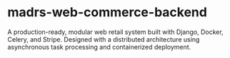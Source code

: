 # madrs-web-commerce-backend
A production-ready, modular web retail system built with Django, Docker, Celery, and Stripe. Designed with a distributed architecture using asynchronous task processing and containerized deployment.
